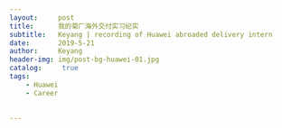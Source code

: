 ```yaml
---
layout:     post
title:      我的菊厂海外交付实习纪实
subtitle:   Keyang | recording of Huawei abroaded delivery intern  
date:       2019-5-21
author:     Keyang
header-img: img/post-bg-huawei-01.jpg
catalog: 	 true
tags:
    - Huawei
    - Career
    
    
---
```

